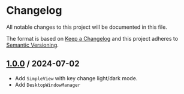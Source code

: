 # Changelog
All notable changes to this project will be documented in this file.

The format is based on [Keep a Changelog](http://keepachangelog.com/en/1.0.0/)
and this project adheres to [Semantic Versioning](http://semver.org/spec/v2.0.0.html).

## [1.0.0] / 2024-07-02
- Add `SimpleView` with key change light/dark mode.
- Add `DesktopWindowManager`

[vNext]: ../../compare/1.0.0...HEAD
[1.0.0]: ../../compare/1.0.0